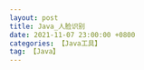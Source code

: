 ```yaml
---
layout: post
title: Java_人脸识别
date: 2021-11-07 23:00:00 +0800
categories: 【Java工具】
tag: 【Java】
---
```

